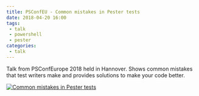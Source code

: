 ```yaml
---
title: PSConfEU - Common mistakes in Pester tests
date: 2018-04-20 16:00
tags: 
 - talk
 - powershell
 - pester
categories:
 - talk
---
```


Talk from PSConfEurope 2018 held in Hannover. Shows common mistakes that test writers make and provides solutions to make your code better.

<!-- more -->

[![Common mistakes in Pester tests](http://img.youtube.com/vi/VBSxCXmNqQ8/0.jpg)](https://www.youtube.com/watch?v=VBSxCXmNqQ8 "Common mistakes in Pester tests")